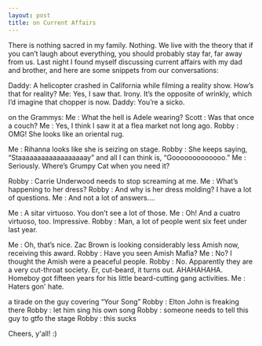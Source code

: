 ```yaml
---
layout: post
title: on Current Affairs
---
```


There is nothing sacred in my family. Nothing. We live with the theory
that if you can’t laugh about everything, you should probably stay far,
far away from us. Last night I found myself discussing current affairs with my
dad and brother, and here are some snippets from our conversations:

Daddy: A helicopter crashed in California while filming a reality show. How’s that for reality? 
Me: Yes, I saw that. Irony. It’s the opposite of wrinkly, which I’d imagine that chopper is now. 
Daddy: You’re a sicko. 

on the Grammys:
Me
: What the hell is Adele wearing?
Scott
: Was that once a couch?
Me
: Yes, I think I saw it at a flea market not long ago.
Robby
: OMG! She looks like an oriental rug.  

Me
: Rihanna looks like she is seizing on stage.
Robby
: She keeps saying, “Staaaaaaaaaaaaaaaaaay” and all I can think is, “Gooooooooooooo.”
Me
: Seriously. Where’s Grumpy Cat when you need it?

Robby
: Carrie Underwood needs to stop screaming at me.
Me
: What’s happening to her dress?
Robby
: And why is her dress molding? I have a lot of questions.
Me
: And not a lot of answers….

Me
: A sitar virtuoso. You don’t see a lot of those.
Me
: Oh! And a cuatro virtuoso, too. Impressive.
Robby
: Man, a lot of people went six feet under last year. 

Me
: Oh, that’s nice. Zac Brown is looking considerably less Amish now, receiving this award.
Robby
: Have you seen Amish Mafia?
Me
: No? I thought the Amish were a peaceful people.
Robby
: No. Apparently they are a very cut-throat society. Er, cut-beard, it turns out. AHAHAHAHA. Homeboy got 
fifteen years for his little beard-cutting gang activities. 
Me
: Haters gon' hate. 

a tirade on the guy covering “Your Song”
Robby
: Elton John is freaking there
Robby
: let him sing his own song
Robby
: someone needs to tell this guy to gtfo the stage
Robby
: this sucks

Cheers, y'all! :)


